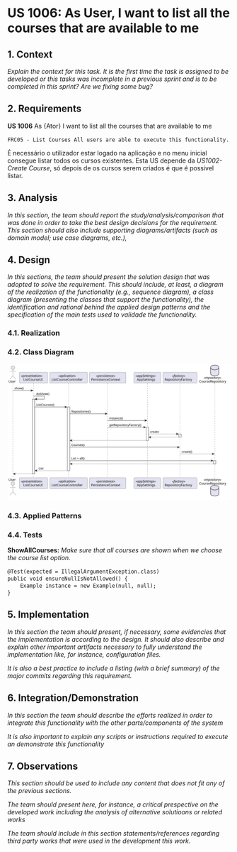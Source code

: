 # US 1006: As User, I want to list all the courses that are available to me

## 1. Context

*Explain the context for this task. It is the first time the task is assigned to be developed or this tasks was incomplete in a previous sprint and is to be completed in this sprint? Are we fixing some bug?*

## 2. Requirements

**US 1006** As {Ator} I want to list all the courses that are available to me

    FRC05 - List Courses All users are able to execute this functionality.

É necessário o utilizador estar logado na aplicação e no menu inicial consegue listar todos os cursos existentes.
Esta US depende da *US1002- Create Course*, só depois de os cursos serem criados é que é possivel listar.


## 3. Analysis

*In this section, the team should report the study/analysis/comparison 
that was done in order to take the best design decisions for the requirement. 
This section should also include supporting diagrams/artifacts 
(such as domain model; use case diagrams, etc.),*

## 4. Design

*In this sections, the team should present the solution design that was 
adopted to solve the requirement. This should include, at least, a diagram of the 
realization of the functionality (e.g., sequence diagram), a class diagram 
(presenting the classes that support the functionality), 
the identification and rational behind the applied design 
patterns and the specification of the main tests used to validade the functionality.*

### 4.1. Realization

### 4.2. Class Diagram

![a class diagram](class-diagram-1006.svg "A Class Diagram")

### 4.3. Applied Patterns

### 4.4. Tests

**ShowAllCourses:** *Make sure that all courses are shown when we choose the course list option.*

```
@Test(expected = IllegalArgumentException.class)
public void ensureNullIsNotAllowed() {
	Example instance = new Example(null, null);
}
````

## 5. Implementation

*In this section the team should present, if necessary, some evidencies that the 
implementation is according to the design. It should also describe and explain other 
important artifacts necessary to fully understand the implementation like, for instance, 
configuration files.*

*It is also a best practice to include a listing (with a brief summary) 
of the major commits regarding this requirement.*

## 6. Integration/Demonstration

*In this section the team should describe the efforts realized in order to 
integrate this functionality with the other parts/components of the system*

*It is also important to explain any scripts or instructions required to execute an 
demonstrate this functionality*

## 7. Observations

*This section should be used to include any content that does not fit any of the previous sections.*

*The team should present here, for instance, a critical prespective on the developed work including the analysis of alternative solutioons or related works*

*The team should include in this section statements/references regarding third party works that were used in the development this work.*